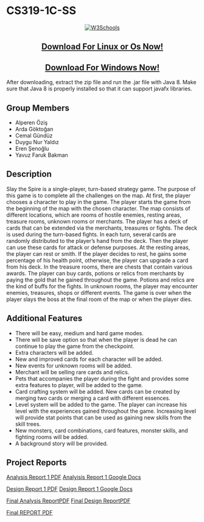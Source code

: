 # CS319-1C-SS

<p align="center">
	<a href="http://www.youtube.com/watch?v=tZCJqOUA3dE">
		<img border="0" alt="W3Schools" src="http://img.youtube.com/vi/tZCJqOUA3dE/0.jpg">
	</a>
</p>


<p style="text-align:center">
	<a href="https://drive.google.com/file/d/1G0OwphRrLPLEpAFLbg4ec3xYaIquPO9U/view?usp=sharing">
		<h2 style="text-align:center">Download For Linux or Os Now!</h2>
	</a>
</p>

<p style="text-align:center">
	<a href="https://drive.google.com/file/d/19B9xlzgA0AuK2Cr-oSmvRnYqT7HFnbOs/view?usp=sharing">
		<h2 style="text-align:center">Download For Windows Now!</h2>
	</a>
</p>

After downloading, extract the zip file and run the .jar file with Java 8. Make sure that Java 8 is properly installed so that it can support javafx libraries.


## Group Members
- Alperen Öziş
- Arda Göktoğan
- Cemal Gündüz
- Duygu Nur Yaldız
- Eren Şenoğlu
- Yavuz Faruk Bakman

## Description
Slay the Spire is a single-player, turn-based strategy game. The purpose of this game is to complete all the challenges on the map. At first, the player chooses a character to play in the game. The player starts the game from the beginning of the map with the chosen character. The map consists of different locations, which are rooms of hostile enemies, resting areas, treasure rooms, unknown rooms or merchants. The player has a deck of cards that can be extended via the merchants, treasures or fights. The deck is used during the turn-based fights. In each turn, several cards are randomly distributed to the player’s hand from the deck. Then the player can use these cards for attack or defense purposes. At the resting areas, the player can rest or smith. If the player decides to rest, he gains some percentage of his health point, otherwise, the player can upgrade a card from his deck. In the treasure rooms, there are chests that contain various awards. The player can buy cards, potions or relics from merchants by paying the gold that he gained throughout the game. Potions and relics are the kind of buffs for the fights. In unknown rooms, the player may encounter enemies, treasures, shops or different events. The game is over when the player slays the boss at the final room of the map or when the player dies.

## Additional Features
- There will be easy, medium and hard game modes.
- There will be save option so that when the player is dead he can continue to play the game from the checkpoint.
- Extra characters will be added.
- New and improved cards for each character will be added.
- New events for unknown rooms will be added.
- Merchant will be selling rare cards and relics.
- Pets that accompanies the player during the fight and provides some extra features to player, will be added to the game. 
- Card crafting system will be added. New cards can be created by merging two cards or merging a card with different essences.
- Level system will be added to the game. The player can increase his level with the experiences gained throughout the game. Increasing level will provide stat points that can be used as gaining new skills from the skill trees.
- New monsters, card combinations, card features, monster skills, and fighting rooms will be added.
- A background story will be provided. 

## Project Reports


[Analysis Report 1 PDF](https://github.com/ardofski/1C-SS/blob/master/Project%20Reports/Analysis_Report_1.pdf)
[Analyisis Report 1 Google Docs](https://docs.google.com/document/d/1cfotJck61YXSWnprTpIqWWkmVpQHqZCKuM19EZb8ENQ/edit?usp=sharing)

[Design Report 1 PDF](https://github.com/ardofski/1C-SS/blob/master/Project%20Reports/Design_Report_1.pdf)
[Design Report 1 Google Docs](https://docs.google.com/document/d/1Mxv4hiAcGOzrHSke-bJqTJxJfIfpUhowPlBxDXpEbsQ/edit?usp=sharing)

[Final Analysis ReportPDF](https://github.com/ardofski/1C-SS/blob/master/Project%20Reports/analysis-report-v2.pdf)
[Final Design ReportPDF](https://github.com/ardofski/1C-SS/blob/master/Project%20Reports/design-report-v2.pdf)

[Final REPORT PDF](https://github.com/ardofski/1C-SS/blob/master/Project%20Reports/final-report.pdf)



